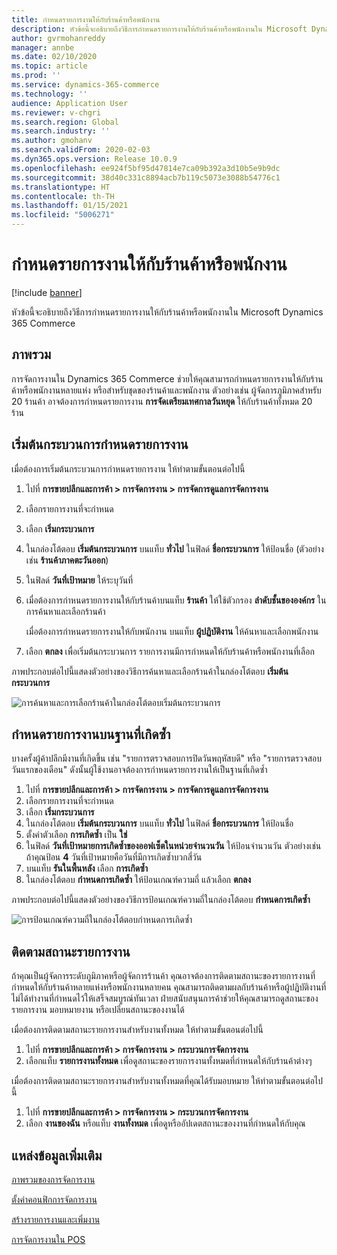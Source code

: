 ```yaml
---
title: กำหนดรายการงานให้กับร้านค้าหรือพนักงาน
description: หัวข้อนี้จะอธิบายถึงวิธีการกำหนดรายการงานให้กับร้านค้าหรือพนักงานใน Microsoft Dynamics 365 Commerce
author: gvrmohanreddy
manager: annbe
ms.date: 02/10/2020
ms.topic: article
ms.prod: ''
ms.service: dynamics-365-commerce
ms.technology: ''
audience: Application User
ms.reviewer: v-chgri
ms.search.region: Global
ms.search.industry: ''
ms.author: gmohanv
ms.search.validFrom: 2020-02-03
ms.dyn365.ops.version: Release 10.0.9
ms.openlocfilehash: ee924f5bf95d47814e7ca09b392a3d10b5e9b9dc
ms.sourcegitcommit: 38d40c331c8894acb7b119c5073e3088b54776c1
ms.translationtype: HT
ms.contentlocale: th-TH
ms.lasthandoff: 01/15/2021
ms.locfileid: "5006271"
---
```

# <a name="assign-task-lists-to-stores-or-employees"></a>กำหนดรายการงานให้กับร้านค้าหรือพนักงาน

[!include [banner](includes/banner.md)]

หัวข้อนี้จะอธิบายถึงวิธีการกำหนดรายการงานให้กับร้านค้าหรือพนักงานใน Microsoft Dynamics 365 Commerce

## <a name="overview"></a>ภาพรวม

การจัดการงานใน Dynamics 365 Commerce ช่วยให้คุณสามารถกำหนดรายการงานให้กับร้านค้าหรือพนักงานหลายแห่ง หรือสำหรับชุดของร้านค้าและพนักงาน ตัวอย่างเช่น ผู้จัดการภูมิภาคสำหรับ 20 ร้านค้า อาจต้องการกำหนดรายการงาน **การจัดเตรียมเทศกาลวันหยุด** ให้กับร้านค้าทั้งหมด 20 ร้าน

## <a name="start-the-task-list-assignment-process"></a>เริ่มต้นกระบวนการกำหนดรายการงาน

เมื่อต้องการเริ่มต้นกระบวนการกำหนดรายการงาน ให้ทำตามขั้นตอนต่อไปนี้

1. ไปที่ **การขายปลีกและการค้า \> การจัดการงาน \> การจัดการดูแลการจัดการงาน**
1. เลือกรายการงานที่จะกำหนด
1. เลือก **เริ่มกระบวนการ**
1. ในกล่องโต้ตอบ **เริ่มต้นกระบวนการ** บนแท็บ **ทั่วไป** ในฟิลด์ **ชื่อกระบวนการ** ให้ป้อนชื่อ (ตัวอย่างเช่น **ร้านค้าภาคตะวันออก**)
1. ในฟิลด์ **วันที่เป้าหมาย** ให้ระบุวันที่
1. เมื่อต้องการกำหนดรายการงานให้กับร้านค้าบนแท็บ **ร้านค้า** ให้ใช้ตัวกรอง **ลำดับชั้นขององค์กร** ในการค้นหาและเลือกร้านค้า

    เมื่อต้องการกำหนดรายการงานให้กับพนักงาน บนแท็บ **ผู้ปฏิบัติงาน** ให้ค้นหาและเลือกพนักงาน

1. เลือก **ตกลง** เพื่อเริ่มต้นกระบวนการ รายการงานมีการกำหนดให้กับร้านค้าหรือพนักงานที่เลือก

ภาพประกอบต่อไปนี้แสดงตัวอย่างของวิธีการค้นหาและเลือกร้านค้าในกล่องโต้ตอบ **เริ่มต้นกระบวนการ**

![การค้นหาและการเลือกร้านค้าในกล่องโต้ตอบเริ่มต้นกระบวนการ](media/HQ-Assign-Tasks-Lists.png)

## <a name="assign-task-lists-on-a-recurring-basis"></a>กำหนดรายการงานบนฐานที่เกิดซ้ำ

บางครั้งผู้ค้าปลีกมีงานที่เกิดขึ้น เช่น "รายการตรวจสอบการปิดวันพฤหัสบดี" หรือ "รายการตรวจสอบวันแรกของเดือน" ดังนั้นผู้ใช้งานอาจต้องการกำหนดรายการงานให้เป็นฐานที่เกิดซ้ำ

1. ไปที่ **การขายปลีกและการค้า \> การจัดการงาน \> การจัดการดูแลการจัดการงาน**
1. เลือกรายการงานที่จะกำหนด
1. เลือก **เริ่มกระบวนการ**
1. ในกล่องโต้ตอบ **เริ่มต้นกระบวนการ** บนแท็บ **ทั่วไป** ในฟิลด์ **ชื่อกระบวนการ** ให้ป้อนชื่อ
1. ตั้งค่าตัวเลือก **การเกิดซ้ำ** เป็น **ใช่**
1. ในฟิลด์ **วันที่เป้าหมายการเกิดซ้ำของออฟเซ็ตในหน่วยจำนวนวัน** ให้ป้อนจำนวนวัน ตัวอย่างเช่น ถ้าคุณป้อน **4** วันที่เป้าหมายคือวันที่มีการเกิดซ้ำบวกสี่วัน
1. บนแท็บ **รันในพื้นหลัง** เลือก **การเกิดซ้ำ**
1. ในกล่องโต้ตอบ **กำหนดการเกิดซ้ำ** ให้ป้อนเกณฑ์ความถี่ แล้วเลือก **ตกลง**

ภาพประกอบต่อไปนี้แสดงตัวอย่างของวิธีการป้อนเกณฑ์ความถี่ในกล่องโต้ตอบ **กำหนดการเกิดซ้ำ**

![การป้อนเกณฑ์ความถี่ในกล่องโต้ตอบกำหนดการเกิดซ้ำ](media/HQ-Assign-Tasks-Lists-Recurrently.png)

## <a name="track-task-list-status"></a>ติดตามสถานะรายการงาน

ถ้าคุณเป็นผู้จัดการระดับภูมิภาคหรือผู้จัดการร้านค้า คุณอาจต้องการติดตามสถานะของรายการงานที่กำหนดให้กับร้านค้าหลายแห่งหรือพนักงานหลายคน คุณสามารถติดตามผลกับร้านค้าหรือผู้ปฏิบัติงานที่ไม่ได้ทำงานที่กำหนดไว้ให้เสร็จสมบูรณ์ทันเวลา ฝ่ายสนับสนุนการค้าช่วยให้คุณสามารถดูสถานะของรายการงาน มอบหมายงาน หรือเปลี่ยนสถานะของงานได้

เมื่อต้องการติดตามสถานะรายการงานสำหรับงานทั้งหมด ให้ทำตามขั้นตอนต่อไปนี้

1. ไปที่ **การขายปลีกและการค้า \> การจัดการงาน \> กระบวนการจัดการงาน**
1. เลือกแท็บ **รายการงานทั้งหมด** เพื่อดูสถานะของรายการงานทั้งหมดที่กำหนดให้กับร้านค้าต่างๆ

เมื่อต้องการติดตามสถานะรายการงานสำหรับงานทั้งหมดที่คุณได้รับมอบหมาย ให้ทำตามขั้นตอนต่อไปนี้

1. ไปที่ **การขายปลีกและการค้า \> การจัดการงาน \> กระบวนการจัดการงาน**
1. เลือก **งานของฉัน** หรือแท็บ **งานทั้งหมด** เพื่อดูหรืออัปเดตสถานะของงานที่กำหนดให้กับคุณ

## <a name="additional-resources"></a>แหล่งข้อมูลเพิ่มเติม

[ภาพรวมของการจัดการงาน](task-mgmt-overview.md)

[ตั้งค่าคอนฟิกการจัดการงาน](task-mgmt-configure.md)

[สร้างรายการงานและเพิ่มงาน](task-mgmt-create-lists.md)

[การจัดการงานใน POS](task-mgmt-POS.md)
